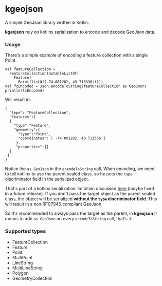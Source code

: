 # kgeojson

A simple GeoJson library written in Kotlin.

**kgeojson** rely on kotlinx serialization to encode and decode GeoJson data.

### Usage

There's a simple example of encoding a feature collection with a single Point. 

    val featureCollection = 
      FeatureCollection(mutableListOf(
        Feature(
          Point(listOf(-74.001202, 40.713336)))))
    val fcEncoded = Json.encodeToString(featureCollection as GeoJson)
    println(fcEncoded)
    
Will result in:

    {
      "type": "FeatureCollection",
      "features":[
      {
        "type":"Feature",
        "geometry":{
          "type":"Point",
          "coordinates": [ -74.001202, 40.713336 ]
         },
         "properties":{}
      }
     ]
    }

Notice the `as GeoJson` in the `encodeToString` call. When encoding, we need to tell kotlinx to use the parent sealed class, so he puts the `type` discriminator field in the serialized object.

That's part of a kotlinx serialization limitation discussed [here](https://github.com/Kotlin/kotlinx.serialization/issues/1194) (maybe fixed in a future release). If you don't pass the target object as the parent sealed class, the object will be serialized **without the `type` discriminator field**. This will result in a non RFC7946 compliant GeoJson.

So it's recommended to always pass the target as the parent, in **kgeojson** it means to add `as GeoJson` on every `encodeToString` call, that's it.

### Supported types
- FeatureCollection
- Feature
- Point
- MultiPoint
- LineString
- MultiLineString
- Polygon
- GeometryCollection
